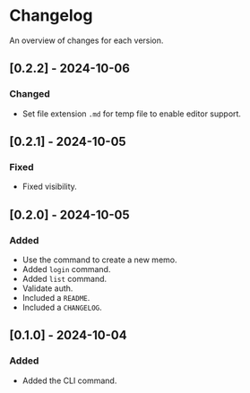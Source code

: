 # Changelog

An overview of changes for each version.

## [0.2.2] - 2024-10-06

### Changed

- Set file extension `.md` for temp file to enable editor support.

## [0.2.1] - 2024-10-05

### Fixed

- Fixed visibility.

## [0.2.0] - 2024-10-05

### Added

- Use the command to create a new memo.
- Added `login` command.
- Added `list` command.
- Validate auth.
- Included a `README`.
- Included a `CHANGELOG`.

## [0.1.0] - 2024-10-04

### Added

- Added the CLI command.
